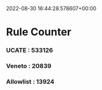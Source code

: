 2022-08-30 16:44:28.578607+00:00
# Rule Counter 
 ### UCATE : 533126

 ### Veneto : 20839

 ### Allowlist : 13924